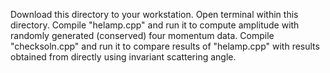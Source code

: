 Download this directory to your workstation.
Open terminal within this directory.
Compile "helamp.cpp" and run it to compute amplitude with randomly generated (conserved) four momentum data.
Compile "checksoln.cpp" and run it to compare results of "helamp.cpp" with results obtained from directly using invariant scattering angle.
